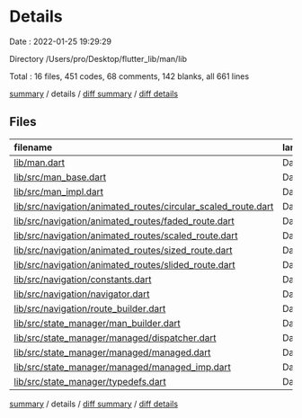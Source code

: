# Details

Date : 2022-01-25 19:29:29

Directory /Users/pro/Desktop/flutter_lib/man/lib

Total : 16 files,  451 codes, 68 comments, 142 blanks, all 661 lines

[summary](results.md) / details / [diff summary](diff.md) / [diff details](diff-details.md)

## Files
| filename | language | code | comment | blank | total |
| :--- | :--- | ---: | ---: | ---: | ---: |
| [lib/man.dart](/lib/man.dart) | Dart | 6 | 0 | 2 | 8 |
| [lib/src/man_base.dart](/lib/src/man_base.dart) | Dart | 2 | 1 | 2 | 5 |
| [lib/src/man_impl.dart](/lib/src/man_impl.dart) | Dart | 12 | 0 | 4 | 16 |
| [lib/src/navigation/animated_routes/circular_scaled_route.dart](/lib/src/navigation/animated_routes/circular_scaled_route.dart) | Dart | 59 | 5 | 11 | 75 |
| [lib/src/navigation/animated_routes/faded_route.dart](/lib/src/navigation/animated_routes/faded_route.dart) | Dart | 21 | 0 | 5 | 26 |
| [lib/src/navigation/animated_routes/scaled_route.dart](/lib/src/navigation/animated_routes/scaled_route.dart) | Dart | 30 | 0 | 5 | 35 |
| [lib/src/navigation/animated_routes/sized_route.dart](/lib/src/navigation/animated_routes/sized_route.dart) | Dart | 29 | 0 | 5 | 34 |
| [lib/src/navigation/animated_routes/slided_route.dart](/lib/src/navigation/animated_routes/slided_route.dart) | Dart | 23 | 0 | 5 | 28 |
| [lib/src/navigation/constants.dart](/lib/src/navigation/constants.dart) | Dart | 27 | 24 | 22 | 73 |
| [lib/src/navigation/navigator.dart](/lib/src/navigation/navigator.dart) | Dart | 60 | 14 | 13 | 87 |
| [lib/src/navigation/route_builder.dart](/lib/src/navigation/route_builder.dart) | Dart | 55 | 0 | 23 | 78 |
| [lib/src/state_manager/man_builder.dart](/lib/src/state_manager/man_builder.dart) | Dart | 55 | 4 | 15 | 74 |
| [lib/src/state_manager/managed/dispatcher.dart](/lib/src/state_manager/managed/dispatcher.dart) | Dart | 18 | 1 | 6 | 25 |
| [lib/src/state_manager/managed/managed.dart](/lib/src/state_manager/managed/managed.dart) | Dart | 15 | 19 | 10 | 44 |
| [lib/src/state_manager/managed/managed_imp.dart](/lib/src/state_manager/managed/managed_imp.dart) | Dart | 36 | 0 | 12 | 48 |
| [lib/src/state_manager/typedefs.dart](/lib/src/state_manager/typedefs.dart) | Dart | 3 | 0 | 2 | 5 |

[summary](results.md) / details / [diff summary](diff.md) / [diff details](diff-details.md)